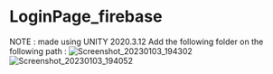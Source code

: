 # LoginPage_firebase

NOTE : made using UNITY 2020.3.12
Add the following folder on the following path :
![Screenshot_20230103_194302](https://user-images.githubusercontent.com/105915520/210375511-3c717f55-9894-4230-9501-fc8953f8ac92.png)
![Screenshot_20230103_194052](https://user-images.githubusercontent.com/105915520/210375577-c7da9a42-868c-41ce-acc5-5266768c015c.png)
